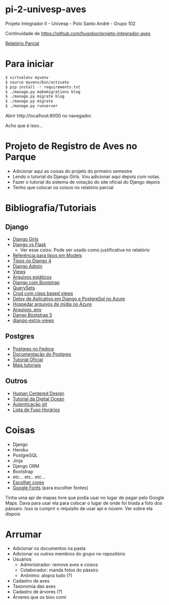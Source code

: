 # pi-2-univesp-aves
Projeto Integrador II - Univesp - Polo Santo André - Grupo 102

Continuidade de https://github.com/hugobor/projeto-integrador-aves

[Relatório Parcial](https://docs.google.com/document/d/1M4Nki4ytIAsv0m_NU1hezAc1a96qPrabzQhn2Iyu0ew/edit?usp=sharing)

# Para iniciar

```bash
$ virtualenv myvenv
$ source myvenv/bin/activate
$ pip install -r requirements.txt
$ ./manage.py makemigrations blog
$ ./manage.py migrate blog
$ ./manage.py migrate
$ ./manage.py runserver
```

Abrir http://localhost:8000 no navegador.

Acho que é isso...

# Projeto de Registro de Aves no Parque

+ Adicionar aqui as coisas do projeto do primeiro semestre
+ Lendo o tutorial do Django Girls. Vou adicionar aqui depois com notas.
+ Fazer o tutorial do sistema de votação do site oficial do Django depois
+ Tenho que colocar os coisos no relatório parcial

# Bibliografia/Tutoriais

## Django
+ [Django Girls](https://tutorial.djangogirls.org/en/)
+ [Django vs Flask](https://testdriven.io/blog/django-vs-flask/)
  +  Ver esse coiso. Pode ser usado como justificativa no relatório
+ [Referência para tipos em Models](https://docs.djangoproject.com/en/3.2/ref/models/fields/#field-types)
+ [Tipos no Django 4](https://docs.djangoproject.com/en/4.0/ref/models/fields/#field-types)
+ [Django Admin](https://docs.djangoproject.com/en/4.0/ref/contrib/admin/)
+ [Views](https://docs.djangoproject.com/en/4.0/topics/http/views/)
+ [Arquivos estáticos](https://docs.djangoproject.com/en/4.0/howto/static-files/)
+ [Django com Bootstrap](https://dev.to/thalesbruno/django-projeto-generico-com-bootstrap-3d86)
+ [QuerySets](https://docs.djangoproject.com/en/4.0/ref/models/querysets/)
+ [Crud com class based views](https://towardsdatascience.com/build-a-django-crud-app-by-using-class-based-views-12bc69d36ab6)
+ [Deloy de Aplicativo em Django e PostgreSql no Azure](https://docs.microsoft.com/pt-br/azure/app-service/tutorial-python-postgresql-app?tabs=flask%2Cwindows%2Cazure-portal%2Cterminal-bash%2Cazure-portal-access%2Cvscode-aztools-deploy%2Cdeploy-instructions-azportal%2Cdeploy-instructions--zip-azcli%2Cdeploy-instructions-curl-bash)
+ [Hospedar arquivos de mídia no Azure](https://davidsantiago.fr/django-using-azure-blob-storage-to-handle-static-media-assets-from-scratch/)
+ [Arquivos .env](https://alicecampkin.medium.com/how-to-set-up-environment-variables-in-django-f3c4db78c55f)
+ [Dango Bootstrap 5](https://django-bootstrap-v5.readthedocs.io/en/latest/)
+ [django-extra-views](https://django-extra-views.readthedocs.io/en/latest/)


## Postgres
+ [Postgres no Fedora](https://developer.fedoraproject.org/tech/database/postgresql/about.html)
+ [Documentação do Postgres](https://www.postgresql.org/docs/current/index.html)
+ [Tutorial Oficial](https://www.postgresql.org/docs/current/tutorial.html)
+ [Mais tutoriais](https://www.postgresqltutorial.com/)


## Outros
+ [Human Centered Design](https://drive.google.com/file/d/1tn2pg6GBNODpE4K-iL70vJPG_gS6eeof/preview)
+ [Tutorial da Digital Ocean](https://www.digitalocean.com/community/tutorials/how-to-install-django-and-set-up-a-development-environment-on-ubuntu-20-04)
+ [Autenticação git](https://stackoverflow.com/questions/68775869/support-for-password-authentication-was-removed-please-use-a-personal-access-to)
+ [Lista de Fuso Horários](https://en.wikipedia.org/wiki/List_of_tz_database_time_zones)



# Coisas

+ Django
+ Heroku
+ PostgreSQL
+ Jinja
+ Django ORM
+ Bootstrap
+ etc... etc.. etc...
+ [Escolher cores](https://www.webfx.com/web-design/color-picker/)
+ [Google Fonts](https://fonts.google.com/) (para escolher fontes)

Tinha uma api de mapas livre que podia usar no lugar de pagar pelo Google Maps.
Dava para usar ela para colocar o lugar de onde foi tirada a foto dos pássaro.
Isso ia cumprir o requisito de usar api e núvem.
Ver sobre ela dispois

# Arrumar

+ Adicionar os documentos na pasta
+ Adicionar os outros membros do grupo no repositório
+ Usuários
  + Administrador: remove aves e coisos
  + Colaborador: manda fotos do pássiro
  + Anônimo: alopra tudo (?)
+ Cadastro de aves
+ Taxonomia das aves 
+ Cadastro de árvores (?)
+ Árveres que os bixo comi
